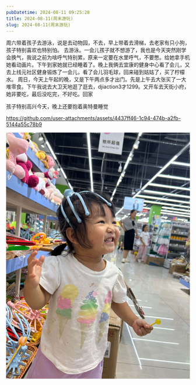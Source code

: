 ```yaml
---
pubDatetime: 2024-08-11 09:25:28
title: 2024-08-11(周末游玩)
slug: 2024-08-11(周末游玩)
---
```


周六带着孩子去游泳，说是去动物园，不去，早上带着去滑梯，去老家有只小狗，孩子特别喜欢也特别怕。
去游泳。一会儿孩子就不想游了，我也是今天突然刚学会换气，我说之前为啥呼气特别累，原来一定要在水里呼气，不要憋。给她拿手机她看动画片。下午到家她就已经睡着了。晚上我俩去宜康的健身中心看了会儿，又去上线元社区健身锻炼了一会儿，看了会儿羽毛球，回来碰到姑姑了，买了柠檬水。
周日，今天上午起的晚，又是下午两点多才出门。先是上午去大张买了一大堆零食。下午我说去大卫天地逛了逛去，djiaction3才1299。又开车去天街小府，她非要吃，最后没吃完，不好吃。回家

孩子特别高兴今天，晚上还要抱着奥特曼睡觉

https://github.com/user-attachments/assets/4437ff46-1c94-474b-a2fb-5144a55c78b9

![image](../../../../public/img/2024/2024-08-11-92bf4eb2-d20b-43c9-977b-d1e43ba53046.jpg)